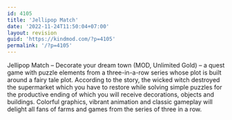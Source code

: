 ```yaml
---
id: 4105
title: 'Jellipop Match'
date: '2022-11-24T11:50:04+07:00'
layout: revision
guid: 'https://kindmod.com/?p=4105'
permalink: '/?p=4105'
---
```


Jellipop Match – Decorate your dream town (MOD, Unlimited Gold) – a quest game with puzzle elements from a three-in-a-row series whose plot is built around a fairy tale plot. According to the story, the wicked witch destroyed the supermarket which you have to restore while solving simple puzzles for the productive ending of which you will receive decorations, objects and buildings. Colorful graphics, vibrant animation and classic gameplay will delight all fans of farms and games from the series of three in a row.